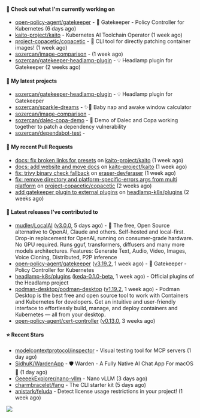 #### 👷 Check out what I'm currently working on

- [open-policy-agent/gatekeeper](https://github.com/open-policy-agent/gatekeeper) - 🐊 Gatekeeper - Policy Controller for Kubernetes (6 days ago)
- [kaito-project/kaito](https://github.com/kaito-project/kaito) - Kubernetes AI Toolchain Operator (1 week ago)
- [project-copacetic/copacetic](https://github.com/project-copacetic/copacetic) - 🧵 CLI tool for directly patching container images! (1 week ago)
- [sozercan/image-comparison](https://github.com/sozercan/image-comparison) -  (1 week ago)
- [sozercan/gatekeeper-headlamp-plugin](https://github.com/sozercan/gatekeeper-headlamp-plugin) - 💡 Headlamp plugin for Gatekeeper (2 weeks ago)

#### 🌱 My latest projects

- [sozercan/gatekeeper-headlamp-plugin](https://github.com/sozercan/gatekeeper-headlamp-plugin) - 💡 Headlamp plugin for Gatekeeper
- [sozercan/sparkle-dreams](https://github.com/sozercan/sparkle-dreams) - ✨🌙 Baby nap and awake window calculator
- [sozercan/image-comparison](https://github.com/sozercan/image-comparison) - 
- [sozercan/dalec-copa-demo](https://github.com/sozercan/dalec-copa-demo) - 🤝 Demo of Dalec and Copa working together to patch a dependency vulnerability
- [sozercan/dependabot-test](https://github.com/sozercan/dependabot-test) - 

#### 🔨 My recent Pull Requests

- [docs: fix broken links for presets](https://github.com/kaito-project/kaito/pull/1196) on [kaito-project/kaito](https://github.com/kaito-project/kaito) (1 week ago)
- [docs: add website and move docs](https://github.com/kaito-project/kaito/pull/1183) on [kaito-project/kaito](https://github.com/kaito-project/kaito) (1 week ago)
- [fix: trivy binary check fallback](https://github.com/eraser-dev/eraser/pull/1154) on [eraser-dev/eraser](https://github.com/eraser-dev/eraser) (1 week ago)
- [fix: remove directory and platform-specific-errors args from multi platform](https://github.com/project-copacetic/copacetic/pull/1105) on [project-copacetic/copacetic](https://github.com/project-copacetic/copacetic) (2 weeks ago)
- [add gatekeeper plugin to external plugins](https://github.com/headlamp-k8s/plugins/pull/272) on [headlamp-k8s/plugins](https://github.com/headlamp-k8s/plugins) (2 weeks ago)

#### 🚀 Latest releases I've contributed to

- [mudler/LocalAI](https://github.com/mudler/LocalAI) ([v3.0.0](https://github.com/mudler/LocalAI/releases/tag/v3.0.0), 5 days ago) - :robot: The free, Open Source alternative to OpenAI, Claude and others. Self-hosted and local-first. Drop-in replacement for OpenAI,  running on consumer-grade hardware. No GPU required. Runs gguf, transformers, diffusers and many more models architectures. Features: Generate Text, Audio, Video, Images, Voice Cloning, Distributed, P2P inference
- [open-policy-agent/gatekeeper](https://github.com/open-policy-agent/gatekeeper) ([v3.19.2](https://github.com/open-policy-agent/gatekeeper/releases/tag/v3.19.2), 1 week ago) - 🐊 Gatekeeper - Policy Controller for Kubernetes
- [headlamp-k8s/plugins](https://github.com/headlamp-k8s/plugins) ([keda-0.1.0-beta](https://github.com/headlamp-k8s/plugins/releases/tag/keda-0.1.0-beta), 1 week ago) - Official plugins of the Headlamp project
- [podman-desktop/podman-desktop](https://github.com/podman-desktop/podman-desktop) ([v1.19.2](https://github.com/podman-desktop/podman-desktop/releases/tag/v1.19.2), 1 week ago) - Podman Desktop is the best free and open source tool to work with Containers and Kubernetes for developers. Get an intuitive and user-friendly interface to effortlessly build, manage, and deploy containers and Kubernetes — all from your desktop.
- [open-policy-agent/cert-controller](https://github.com/open-policy-agent/cert-controller) ([v0.13.0](https://github.com/open-policy-agent/cert-controller/releases/tag/v0.13.0), 3 weeks ago)

#### ⭐ Recent Stars

- [modelcontextprotocol/inspector](https://github.com/modelcontextprotocol/inspector) - Visual testing tool for MCP servers (1 day ago)
- [SidhuK/WardenApp](https://github.com/SidhuK/WardenApp) - 🛡️ Warden - A Fully Native AI Chat App For macOS 🚀 (1 day ago)
- [GeeeekExplorer/nano-vllm](https://github.com/GeeeekExplorer/nano-vllm) - Nano vLLM (3 days ago)
- [charmbracelet/fang](https://github.com/charmbracelet/fang) - The CLI starter kit (5 days ago)
- [anistark/feluda](https://github.com/anistark/feluda) - Detect license usage restrictions in your project! (1 week ago)

![](https://github-readme-stats.vercel.app/api?username=sozercan&theme=vision-friendly-dark&hide_border=false&include_all_commits=true&count_private=true)
